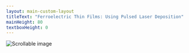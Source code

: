 ```yaml
---
layout: main-custom-layout
titleText: "Ferroelectric Thin Films: Using Pulsed Laser Deposition"
mainHeight: 80
textboxHeight: 0
---
```


<div class="relative w-full h-full overflow-auto">
  <img
    src="/pld-workflow/pld-workflow-blue-datafed.svg"
    class="max-w-none max-h-none object-contain"
    alt="Scrollable image"
  />
</div>